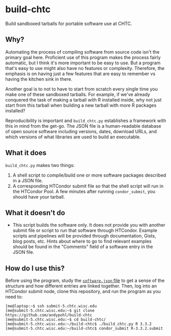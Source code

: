 # build-chtc
Build sandboxed tarballs for portable software use at CHTC.  

## Why? 
Automating the process of compiling software from source code isn't the primary goal here.  Proficient use of this program makes the process fairly automatic, but I think it's more important to be easy to use.  But a program that's easy to use might also have no features or complexity.  Therefore, the emphasis is on having just a few features that are easy to remember vs having the kitchen sink in there.

Another goal is to not to have to start from scratch every single time you make one of these sandboxed tarballs.  For example, if we've already conquered the task of making a tarball with R installed inside, why not just start from this tarball when building a new tarball with more R packages installed?

Reproducibility is important and `build_chtc.py` establishes a framework with this in mind from the get-go.  The JSON file is a human-readable database of open source software including versions, dates, download URLs, and which versions of what libraries are used to build an executable.  

## What it does
`build_chtc.py` makes two things:
   1. A shell script to compile/build one or more software packages described in a JSON file.
   2. A corresponding HTCondor submit file so that the shell script will run in the HTCondor Pool.
A few minutes after running `condor_submit`, you should have your tarball.  

## What it doesn't do
   * This script builds the software only.  It does not provide you with another submit file or script to run that software through HTCondor.  Example scripts and pipelines will be provided through documentation, Gists, blog posts, etc.  Hints about where to go to find relevant examples should be found in the "Comments" field of a software entry in the JSON file.  

## How do I use this?
Before using the program, study the [`software.json` file](https://github.com/andypohl/build-chtc/blob/master/software.json) to get a sense of the structure and how different entries are linked together.  Then, log into an HTCondor submit node, clone this repository, and run the program as you need to:

```
[me@laptop:~$ ssh submit-5.chtc.wisc.edu
[me@submit-5.chtc.wisc.edu:~$ git clone https://github.com/andypohl/build-chtc
[me@submit-5.chtc.wisc.edu:~$ cd build-chtc/
[me@submit-5.chtc.wisc.edu:~/build-chtc$ ./build_chtc.py R 3.3.2
[me@submit-5.chtc.wisc.edu:~/build-chtc$ condor_submit R-3.3.2.submit
```
